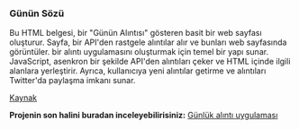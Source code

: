 ### Günün Sözü

Bu HTML belgesi, bir "Günün Alıntısı" gösteren basit bir web sayfası oluşturur. Sayfa, bir API'den rastgele alıntılar alır ve bunları web sayfasında görüntüler. bir alıntı uygulamasını oluşturmak için temel bir yapı sunar. JavaScript, asenkron bir şekilde API'den alıntıları çeker ve HTML içinde ilgili alanlara yerleştirir. Ayrıca, kullanıcıya yeni alıntılar getirme ve alıntıları Twitter'da paylaşma imkanı sunar.



[Kaynak](https://www.youtube.com/watch?v=FiUVwPYYT5A&list=PLjwm_8O3suyOgDS_Z8AWbbq3zpCmR-WE9&index=8&t=5s)

**Projenin son halini buradan inceleyebilirisiniz:** [Günlük alıntı uygulaması](https://quoteoftheday11.netlify.app/)


